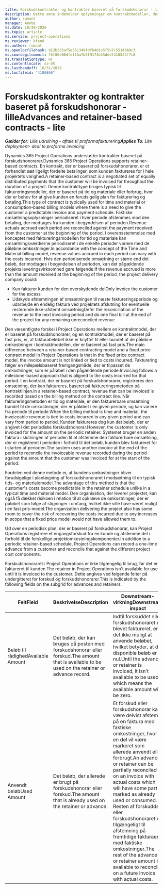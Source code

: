 ```yaml
---
title: Forskudskontrakter og kontrakter baseret på forskudshonorar - lille
description: Dette emne indeholder oplysninger om kontraktmodeller, der er baseret på forskudshonorarer eller forskud i Project Operations.
author: rumant
manager: Annbe
ms.date: 10/20/2020
ms.topic: article
ms.service: project-operations
ms.reviewer: kfend
ms.author: rumant
ms.openlocfilehash: 912b235af5e561349fdfb481e5f5b7c5514669c3
ms.sourcegitcommit: f6f86e80dfef15a7b5f9174b55dddf410522f7c8
ms.translationtype: HT
ms.contentlocale: da-DK
ms.lasthandoff: 10/31/2020
ms.locfileid: "4180860"
---
```

# <a name="advances-and-retainer-based-contracts---lite"></a><span data-ttu-id="9e5b3-103">Forskudskontrakter og kontrakter baseret på forskudshonorar - lille</span><span class="sxs-lookup"><span data-stu-id="9e5b3-103">Advances and retainer-based contracts - lite</span></span>


<span data-ttu-id="9e5b3-104">_**Gælder for:** Lille udrulning - aftale til proformafakturering_</span><span class="sxs-lookup"><span data-stu-id="9e5b3-104">_**Applies To:** Lite deployment- deal to proforma invoicing_</span></span>

<span data-ttu-id="9e5b3-105">Dynamics 365 Project Operations understøtter kontrakter baseret på forskudshonorarer.</span><span class="sxs-lookup"><span data-stu-id="9e5b3-105">Dynamics 365 Project Operations supports retainer-based contracts.</span></span> <span data-ttu-id="9e5b3-106">En kontrakt, der er baseret på forskudshonorarer, er et forhandlet sæt ligeligt fordelte betalinger, som kunden faktureres for i hele projektets varighed.</span><span class="sxs-lookup"><span data-stu-id="9e5b3-106">A retainer-based contract is a negotiated set of equally distributed payments that the customer will be invoiced for throughout the duration of a project.</span></span> <span data-ttu-id="9e5b3-107">Denne kontrakttype bruges typisk til faktureringsmodeller, der er baseret på tid og materiale eller forbrug, hvor der er behov for at give kunden en forudsigelig plan for fakturering og betaling.</span><span class="sxs-lookup"><span data-stu-id="9e5b3-107">This type of contract is typically used for time and material or consumption-based billing models where there is a need to give the customer a predictable invoice and payment schedule.</span></span> <span data-ttu-id="9e5b3-108">Faktiske omsætningsoplysninger periodiseret i hver periode afstemmes mod den betaling, der modtages fra kunden i begyndelsen af perioden.</span><span class="sxs-lookup"><span data-stu-id="9e5b3-108">Revenue actuals accrued each period are reconciled against the payment received from the customer at the beginning of the period.</span></span> <span data-ttu-id="9e5b3-109">I overensstemmelse med konceptet med faktureringsmodellen for tid og materiale kan omsætningsværdierne periodiseret i de enkelte perioder variere med de påløbne omkostninger.</span><span class="sxs-lookup"><span data-stu-id="9e5b3-109">In accordance with the concept of the Time and Material billing model, revenue values accrued in each period can vary with the costs incurred.</span></span> <span data-ttu-id="9e5b3-110">Hvis den periodiserede omsætning er større end det beløb, der modtages i begyndelsen af perioden, kan det pågældende projekts leveringsvirksomhed gøre følgende:</span><span class="sxs-lookup"><span data-stu-id="9e5b3-110">If the revenue accrued is more than the amount received at the beginning of the period, the project delivery company could:</span></span>

- <span data-ttu-id="9e5b3-111">Kun fakturer kunden for den overskydende del</span><span class="sxs-lookup"><span data-stu-id="9e5b3-111">Only invoice the customer for the excess</span></span> 
- <span data-ttu-id="9e5b3-112">Udskyde afstemningen af omsætningen til næste faktureringsperiode og udarbejde en endelig faktura ved projektets afslutning for eventuelle resterende ikke-afstemt omsætning</span><span class="sxs-lookup"><span data-stu-id="9e5b3-112">Defer the reconciliation of the revenue to the next invoicing period and do one final bill at the end of the project for any remaining unreconciled revenue</span></span>

<span data-ttu-id="9e5b3-113">Den væsentligste forskel i Project Operations mellem en kontraktmodel, der er baseret på forskudshonorarer, og en kontraktmodel, der er baseret på fast pris, er, at fakturabeløbet ikke er knyttet til eller bundet af de påløbne omkostninger i kontraktmodellen, der er baseret på fast pris.</span><span class="sxs-lookup"><span data-stu-id="9e5b3-113">The main difference between a retainer-based contracting model and a fixed price contract model in Project Operations is that in the fixed price contract model, the invoice amount is not linked or tied to costs incurred.</span></span> <span data-ttu-id="9e5b3-114">Fakturering følger en milepælsbaseret fremgangsmåde, der er tilpasset de omkostninger, som er påløbet i den pågældende periode.</span><span class="sxs-lookup"><span data-stu-id="9e5b3-114">Invoicing follows a milestone-based approach that is aligned to the costs incurred for that period.</span></span> <span data-ttu-id="9e5b3-115">I en kontrakt, der er baseret på forskudshonorarer, registreres den omsætning, der kan faktureres, baseret på faktureringsmetoden på kontraktlinjen.</span><span class="sxs-lookup"><span data-stu-id="9e5b3-115">In a retainer-based contract, revenue that can be invoiced is recorded based on the billing method on the contract line.</span></span> <span data-ttu-id="9e5b3-116">Når faktureringsmetoden er tid og materiale, er den fakturerbare omsætning bundet til de omkostninger, der er påløbet i en given periode, og kan variere fra periode til periode.</span><span class="sxs-lookup"><span data-stu-id="9e5b3-116">When the billing method is time and material, the invoiceable revenue is tied to costs incurred in any given period and can vary from period to period.</span></span> <span data-ttu-id="9e5b3-117">Kunden faktureres dog kun det beløb, der er angivet i det periodiske forskudshonorar.</span><span class="sxs-lookup"><span data-stu-id="9e5b3-117">However, the customer is only invoiced for the amount on the periodic retainer.</span></span> <span data-ttu-id="9e5b3-118">Systemet bruger en anden faktura i slutningen af perioden til at afstemme den fakturerbare omsætning, der er registreret i perioden i forhold til det beløb, kunden blev faktureret for i starten af perioden.</span><span class="sxs-lookup"><span data-stu-id="9e5b3-118">The system uses another invoice at the end of the period to reconcile the invoiceable revenue recorded during the period against the amount that the customer was invoiced for at the start of the period.</span></span>

<span data-ttu-id="9e5b3-119">Fordelen ved denne metode er, at kundens omkostninger bliver forudsigelige i planlægning af forskudshonoraret i modsætning til en typisk tids- og materialemodel.</span><span class="sxs-lookup"><span data-stu-id="9e5b3-119">The advantage of this method is that the customer's costs become predictable in the retainer schedule unlike in a typical time and material model.</span></span> <span data-ttu-id="9e5b3-120">Den organisation, der leverer projektet, kan også få dækket risikoen i relation til at opkræve de omkostninger, der er påløbet som følge af stigninger i omfang, hvilket ikke ville have været muligt i en fast pris-model.</span><span class="sxs-lookup"><span data-stu-id="9e5b3-120">The organization delivering the project also has some room to cover the risk of recovering the costs incurred due to any increases in scope that a fixed price model would not have allowed them to.</span></span>

<span data-ttu-id="9e5b3-121">Ud over en periodisk plan, der er baseret på forskudshonorar, kan Project Operations registrere et engangsforskud fra en kunde og afstemme det i forhold til de forskellige projektomkostningskomponenter.</span><span class="sxs-lookup"><span data-stu-id="9e5b3-121">In addition to a periodic retainer-based schedule, Project Operations can record a one-time advance from a customer and reconcile that against the different project cost components.</span></span>

<span data-ttu-id="9e5b3-122">Forskudshonoraret i Project Operations er ikke tilgængelig til brug, før det er faktureret til kunden.</span><span class="sxs-lookup"><span data-stu-id="9e5b3-122">The retainer in Project Operations isn't available for use until it is invoiced to the customer.</span></span> <span data-ttu-id="9e5b3-123">Dette angives ved følgende felter på undergitteret for forskud og forskudshonorarer.</span><span class="sxs-lookup"><span data-stu-id="9e5b3-123">This is indicated by the following fields on the subgrid for advances and retainers.</span></span>

| <span data-ttu-id="9e5b3-124">Felt</span><span class="sxs-lookup"><span data-stu-id="9e5b3-124">Field</span></span> | <span data-ttu-id="9e5b3-125">Beskrivelse</span><span class="sxs-lookup"><span data-stu-id="9e5b3-125">Description</span></span> | <span data-ttu-id="9e5b3-126">Downstream-virkning</span><span class="sxs-lookup"><span data-stu-id="9e5b3-126">Downstream impact</span></span> |
| --- | --- | --- |
| <span data-ttu-id="9e5b3-127">Beløb til rådighed</span><span class="sxs-lookup"><span data-stu-id="9e5b3-127">Available Amount</span></span> | <span data-ttu-id="9e5b3-128">Det beløb, der kan bruges på posten med forskudshonorar eller forskud.</span><span class="sxs-lookup"><span data-stu-id="9e5b3-128">The amount that is available to be used on the retainer or advance record.</span></span> | <span data-ttu-id="9e5b3-129">Indtil forskuddet eller forskudshonoraret er blevet faktureret, er det ikke muligt at anvende beløbet, hvilket betyder, at det disponible beløb er nul.</span><span class="sxs-lookup"><span data-stu-id="9e5b3-129">Until the advance or retainer is invoiced, it isn't available to be used which means the available amount will be zero.</span></span> |
| <span data-ttu-id="9e5b3-130">Anvendt beløb</span><span class="sxs-lookup"><span data-stu-id="9e5b3-130">Used Amount</span></span> | <span data-ttu-id="9e5b3-131">Det beløb, der allerede er brugt på forskudshonorar eller forskud.</span><span class="sxs-lookup"><span data-stu-id="9e5b3-131">The amount that is already used on the retainer or advance.</span></span> | <span data-ttu-id="9e5b3-132">Et forskud eller forskudshonorar kan være delvist afstemt på en faktura med faktiske omkostninger, hvor en del vil være markeret som allerede anvendt eller forbrugt.</span><span class="sxs-lookup"><span data-stu-id="9e5b3-132">An advance or retainer can be partially reconciled on an invoice with actual costs which will have some part marked as already used or consumed.</span></span> <span data-ttu-id="9e5b3-133">Resten af forskuddet eller forskudshonoraret er tilgængeligt til afstemning på fremtidige fakturaer med faktiske omkostninger.</span><span class="sxs-lookup"><span data-stu-id="9e5b3-133">The rest of the advance or retainer amount is available to reconcile on a future invoice with actual costs.</span></span> |
